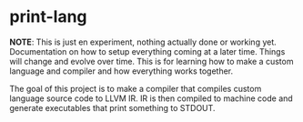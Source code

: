 # print-lang

**NOTE**: This is just en experiment, nothing actually done or working yet. Documentation on how to setup everything coming at a later time. Things will change and evolve over time. This is for learning how to make a custom language and compiler and how everything works together.

The goal of this project is to make a compiler that compiles custom language source code to LLVM IR. IR is then compiled to machine code and generate executables that print something to STDOUT.
